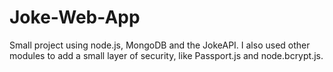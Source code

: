 # Joke-Web-App
Small project using node.js, MongoDB and the JokeAPI. I also used other modules to add a small layer of security, like Passport.js and node.bcrypt.js. 
